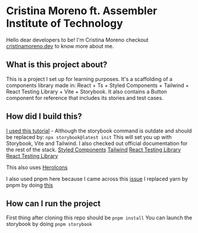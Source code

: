 # Cristina Moreno ft. Assembler Institute of Technology

Hello dear developers to be!
I'm Cristina Moreno checkout [cristinamoreno.dev](https://www.cristinamoreno.dev/) to know more about me.

## What is this project about?

This is a project I set up for learning purposes.
It's a scaffolding of a components library made in: React + Ts + Styled Components + Tailwind + React Testing Library + Vite + Storybook.
It also contains a Button component for reference that includes its stories and test cases.

## How did I build this?

[I used this tutorial](https://www.kantega.no/blogg/setting-up-storybook-7-with-vite-and-tailwind-css) - Although the storybook command is outdate and should be replaced by: `npx storybook@latest init` This will set you up with Storybook, Vite and Tailwind.
I also checked out official documentation for the rest of the stack.
[Styled Components](https://styled-components.com/)
[Tailwind](https://tailwindcss.com/)
[React Testing Library](https://testing-library.com/docs/react-testing-library/intro)
[React Testing Library](https://testing-library.com/docs/react-testing-library/intro)

This also uses [HeroIcons](https://heroicons.com/)

I also used pnpm here because I came across this [issue](https://github.com/storybookjs/storybook/issues/22431)
I replaced yarn by pnpm by doing [this](https://www.swarmion.dev/docs/how-to-guides/migration-guides/yarn-to-pnpm/)

## How can I run the project

First thing after cloning this repo should be `pnpm install`
You can launch the storybook by doing `pnpm storybook`

